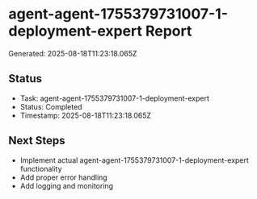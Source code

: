 # agent-agent-1755379731007-1-deployment-expert Report

Generated: 2025-08-18T11:23:18.065Z

## Status
- Task: agent-agent-1755379731007-1-deployment-expert
- Status: Completed
- Timestamp: 2025-08-18T11:23:18.065Z

## Next Steps
- Implement actual agent-agent-1755379731007-1-deployment-expert functionality
- Add proper error handling
- Add logging and monitoring
